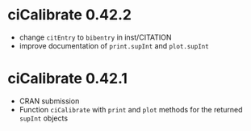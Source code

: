 # ciCalibrate 0.42.2

- change `citEntry` to `bibentry` in inst/CITATION
- improve documentation of `print.supInt` and `plot.supInt`


# ciCalibrate 0.42.1

- CRAN submission
- Function `ciCalibrate` with `print` and `plot` methods for the returned
  `supInt` objects
